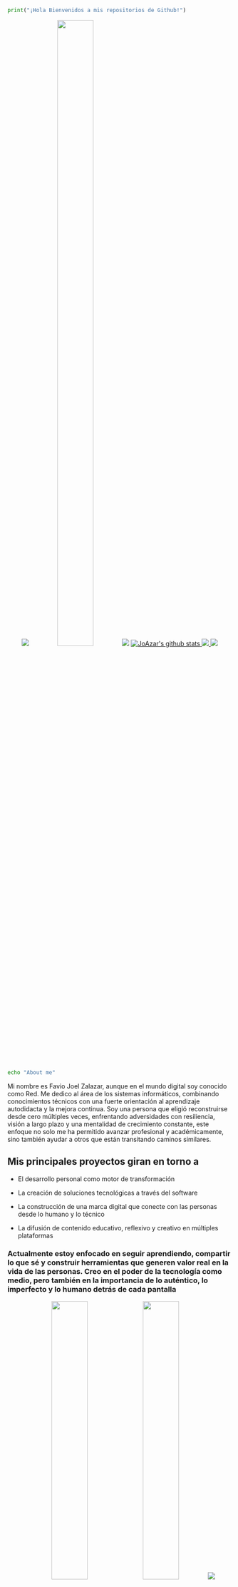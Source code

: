 
  ```python
  print("¡Hola Bienvenidos a mis repositorios de Github!")
  ```
<div align="center">
  <img src="https://media3.giphy.com/media/v1.Y2lkPTc5MGI3NjExODJhcmRpYWdsenF1em4yempobmk4N3Z3dnltbnp4czluZWc2amRqOCZlcD12MV9pbnRlcm5hbF9naWZfYnlfaWQmY3Q9Zw/Ph0oIVQeuvh0k/giphy.gif">
  <img src="https://media3.giphy.com/media/v1.Y2lkPTc5MGI3NjExcGk2N283ajVkdnFweHJqYWYzNDhmZmE0YnZjNHo3MzE1YngzNXM3ZSZlcD12MV9pbnRlcm5hbF9naWZfYnlfaWQmY3Q9Zw/ES9cAJlcxblRESzOH1/giphy.gif" width="40%" height = "60%">
  <img src="https://user-images.githubusercontent.com/73097560/115834477-dbab4500-a447-11eb-908a-139a6edaec5c.gif">
  <a href="https://github.com/JoAzar">
    <img src="https://github-readme-stats.vercel.app/api?username=JoAzar&hide_border=true&show_icons=true" alt="JoAzar's github stats">
  </a>
  <a href="https://github.com/JoAzar">
    <img src="https://github-readme-stats.vercel.app/api/top-langs/?username=JoAzar&layout=compact&title_color=007bff&text_color=e7e7e7&icon_color=007bff&bg_color=171c28">
  </a>
  <img src="https://user-images.githubusercontent.com/73097560/115834477-dbab4500-a447-11eb-908a-139a6edaec5c.gif">
</div>

  ```bash
  echo "About me"
  ```

Mi nombre es Favio Joel Zalazar, aunque en el mundo digital soy conocido como Red. Me dedico al área de los sistemas informáticos, combinando conocimientos técnicos con una fuerte orientación al aprendizaje autodidacta y la mejora continua. Soy una persona que eligió reconstruirse desde cero múltiples veces, enfrentando adversidades con resiliencia, visión a largo plazo y una mentalidad de crecimiento constante, este enfoque no solo me ha permitido avanzar profesional y académicamente, sino también ayudar a otros que están transitando caminos similares.
  
## Mis principales proyectos giran en torno a

- El desarrollo personal como motor de transformación

- La creación de soluciones tecnológicas a través del software

- La construcción de una marca digital que conecte con las personas desde lo humano y lo técnico

- La difusión de contenido educativo, reflexivo y creativo en múltiples plataformas

### Actualmente estoy enfocado en seguir aprendiendo, compartir lo que sé y construir herramientas que generen valor real en la vida de las personas. Creo en el poder de la tecnología como medio, pero también en la importancia de lo auténtico, lo imperfecto y lo humano detrás de cada pantalla

<div align="center">
  <img src="https://media0.giphy.com/media/v1.Y2lkPTc5MGI3NjExN2xwZm9saTczeXVhemoybXduZXBtazV1OGJ5eTZ2bG9pdndwb3Z3ZSZlcD12MV9pbnRlcm5hbF9naWZfYnlfaWQmY3Q9Zw/qcS3XN8pQO9wYWoOdW/giphy.gif" width=40%>
  <img src="https://media1.giphy.com/media/v1.Y2lkPTc5MGI3NjExejI2M3g5anZnMXUwa2c1cGY5MTBqanBwMnM2Ynd4MjNqa3ZoaXU1MCZlcD12MV9pbnRlcm5hbF9naWZfYnlfaWQmY3Q9Zw/yNZBiGoV73NUN8Sn14/giphy.gif" width=40%>
  <img src="https://user-images.githubusercontent.com/73097560/115834477-dbab4500-a447-11eb-908a-139a6edaec5c.gif">
  
  ```java
  For(String lenguaje : lenguajes)
    System.out.println(Language);
  ```

  <div align="center">
    <img src="https://skillicons.dev/icons?i=python,php,java,c,javascript,css,html">
  </div>
  
  ```php
  <?php
  echo "Education";
  ?>
  ``` 
  <img src="https://img.shields.io/badge/Udemy-A435F0?style=for-the-badge&logo=Udemy&logoColor=white">
  <img src="https://img.shields.io/badge/Freecodecamp-%23123.svg?&style=for-the-badge&logo=freecodecamp&logoColor=green">
  <img src="https://img.shields.io/badge/Duolingo-%234DC730.svg?style=for-the-badge&logo=Duolingo&logoColor=white">
  
  ```javascript
  <script>alert("Softwares and Tools")</script>
  ```

  <img src="https://img.shields.io/badge/Linux-FCC624?style=for-the-badge&logo=linux&logoColor=black">
  <img src="https://img.shields.io/badge/Ubuntu-E95420?style=for-the-badge&logo=ubuntu&logoColor=white">
  <img src="https://img.shields.io/badge/Linux%20Mint-87CF3E?style=for-the-badge&logo=Linux%20Mint&logoColor=white">
  <img src="https://img.shields.io/badge/Debian-D70A53?style=for-the-badge&logo=debian&logoColor=white">
  <img src="https://img.shields.io/badge/Windows%20xp-003399?style=for-the-badge&logo=windowsxp&logoColor=white">
  <img src="https://img.shields.io/badge/Windows%2011-%230079d5.svg?style=for-the-badge&logo=Windows%2011&logoColor=white">
  <img src="https://img.shields.io/badge/git-%23F05033.svg?style=for-the-badge&logo=git&logoColor=white">
  <img src="https://img.shields.io/badge/github-%23121011.svg?style=for-the-badge&logo=github&logoColor=white">
  <img src="https://img.shields.io/badge/Visual%20Studio%20Code-0078d7.svg?style=for-the-badge&logo=visual-studio-code&logoColor=white">
  <img src="https://img.shields.io/badge/Terminal-%23054020?style=for-the-badge&logo=gnu-bash&logoColor=white">
  <img src="https://img.shields.io/badge/Windows%20Terminal-%234D4D4D.svg?style=for-the-badge&logo=windows-terminal&logoColor=white">
  
  <h3>Office Tools</h3>
  <img src="https://img.shields.io/badge/LibreOffice-%2318A303?style=for-the-badge&logo=LibreOffice&logoColor=white">
  <img src="https://img.shields.io/badge/Microsoft_Office-D83B01?style=for-the-badge&logo=microsoft-office&logoColor=white">
  
  <h3>Version Control</h3>
  <img src="https://img.shields.io/badge/github-%23121011.svg?style=for-the-badge&logo=github&logoColor=white">
  <img src="https://img.shields.io/badge/git-%23F05033.svg?style=for-the-badge&logo=git&logoColor=white">
  
  <h3>Editors</h3>
  <img src="https://img.shields.io/badge/sublime_text-%23575757.svg?style=for-the-badge&logo=sublime-text&logoColor=important">
  <img src="https://img.shields.io/badge/Atom-%2366595C.svg?style=for-the-badge&logo=atom&logoColor=white">
  <img src="https://img.shields.io/badge/Eclipse-FE7A16.svg?style=for-the-badge&logo=Eclipse&logoColor=white">
  <img src="https://img.shields.io/badge/IntelliJIDEA-000000.svg?style=for-the-badge&logo=intellij-idea&logoColor=white">
  <img src="https://img.shields.io/badge/Notepad++-90E59A.svg?style=for-the-badge&logo=notepad%2b%2b&logoColor=black">
  <img src="https://img.shields.io/badge/VIM-%2311AB00.svg?style=for-the-badge&logo=vim&logoColor=white">
  <img src="https://img.shields.io/badge/Visual%20Studio%20Code-0078d7.svg?style=for-the-badge&logo=visual-studio-code&logoColor=white">
  
  <h3>Database</h3>
  <img src="https://img.shields.io/badge/mysql-%2300f.svg?style=for-the-badge&logo=mysql&logoColor=white">
  <img src="https://img.shields.io/badge/sqlite-%2307405e.svg?style=for-the-badge&logo=sqlite&logoColor=white">
  
  <h3>Cloud Hosting</h3>
  <img src="https://img.shields.io/badge/GitHub%20Pages-%23327FC7.svg?style=for-the-badge&logo=github&logoColor=white">
  
  <h3>Cloud Storage</h3>
  <img src="https://img.shields.io/badge/Mega-%23D90007.svg?style=for-the-badge&logo=Mega&logoColor=white">
  <img src="https://img.shields.io/badge/Google%20Drive-4285F4?style=for-the-badge&logo=googledrive&logoColor=white">
  <img src="https://img.shields.io/badge/Dropbox-%233B4D98.svg?style=for-the-badge&logo=Dropbox&logoColor=white">
  <img src="https://img.shields.io/badge/OneDrive-0078D4.svg?style=for-the-badge&logo=microsoftonedrive&logoColor=white">
  
  <h3>Design</h3>
  <img src="https://img.shields.io/badge/Canva-%2300C4CC.svg?style=for-the-badge&logo=Canva&logoColor=white">
  
  <h3>Forum</h3>
  <img src="https://img.shields.io/badge/-Stackoverflow-FE7A16?style=for-the-badge&logo=stack-overflow&logoColor=white">
  <img src="https://img.shields.io/badge/Reddit-%23FF4500.svg?style=for-the-badge&logo=Reddit&logoColor=white">
  
  <h3>Search Engines</h3>
  <img src="https://img.shields.io/badge/Microsoft%20Bing-258FFA?style=for-the-badge&logo=Microsoft%20Bing&logoColor=white">
  <img src="https://img.shields.io/badge/DuckDuckGo-DE5833?style=for-the-badge&logo=DuckDuckGo&logoColor=white">
  <img src="https://img.shields.io/badge/google-4285F4?style=for-the-badge&logo=google&logoColor=white">
  <img src="https://user-images.githubusercontent.com/73097560/115834477-dbab4500-a447-11eb-908a-139a6edaec5c.gif">
  
  <h1>🥇 Recognitions</h1>
  <img src="https://www.gifsanimados.org/data/media/562/linea-imagen-animada-0110.gif">
  <div>
    <h2>Colaborator in Mental health cycle</h2>
    <h3>Organized by the academic secretary and the general secretary of the UNGS</h3>
  </div>
  <div>
    <h2>Introduction to Cybersec course and other Cisco Courses</h2>
    <h3>Certifed from CISCO</h3>
    <a href="https://www.credly.com/badges/2c23c9bd-019d-47c4-9dec-212df57fcdab/public_url">
      <img src="https://images.credly.com/size/110x110/images/af8c6b4e-fc31-47c4-8dcb-eb7a2065dc5b/I2CS__1_.png" alt="Badge" width="120">
    </a>
    <a href="https://www.credly.com/earner/earned/share/4b37b4c2-60c7-44e9-95bf-b3776271e90c">
      <img src="https://images.credly.com/size/110x110/images/f25ec9d4-c59d-49b9-944a-f160012e81cd/image.png" alt="Badge" width="120">
    </a>
  </div>
  
  <h1>¡Let's Connect!</h1>
  <a href="https://www.linkedin.com/in/joel-zalazar-a69325191">
    <img src="https://skillicons.dev/icons?i=linkedin">
  </a>

  <a href="https://www.youtube.com/@IIRedIII">
    <img src="https://img.shields.io/badge/YouTube-%23FF0000.svg?style=for-the-badge&logo=YouTube&logoColor=white">
  </a>
  <h1 align="center">Número de visitas</h1>
  <img src="https://profile-counter.glitch.me/JoAzar/count.svg">
  <img src="https://img.shields.io/github/followers/JoAzar?label=follow&style=social">
  <img src="https://img.shields.io/youtube/channel/subscribers/UCAT-nrHKdCrfGB9F5paIgpA?style=social">
  <img src="https://img.shields.io/youtube/channel/views/UCAT-nrHKdCrfGB9F5paIgpA?style=social">
  <img src="https://media0.giphy.com/media/v1.Y2lkPTc5MGI3NjExYWtkMmZnM29pcTdnYXNneXIxZ2trb3Z3N2FzejZnNTQ2dTcydnVjaCZlcD12MV9pbnRlcm5hbF9naWZfYnlfaWQmY3Q9Zw/l3vR6EleYGkar4pOM/giphy.gif" width="40%">
</div>

---

*Creado por Favio Joel Zalazar*
